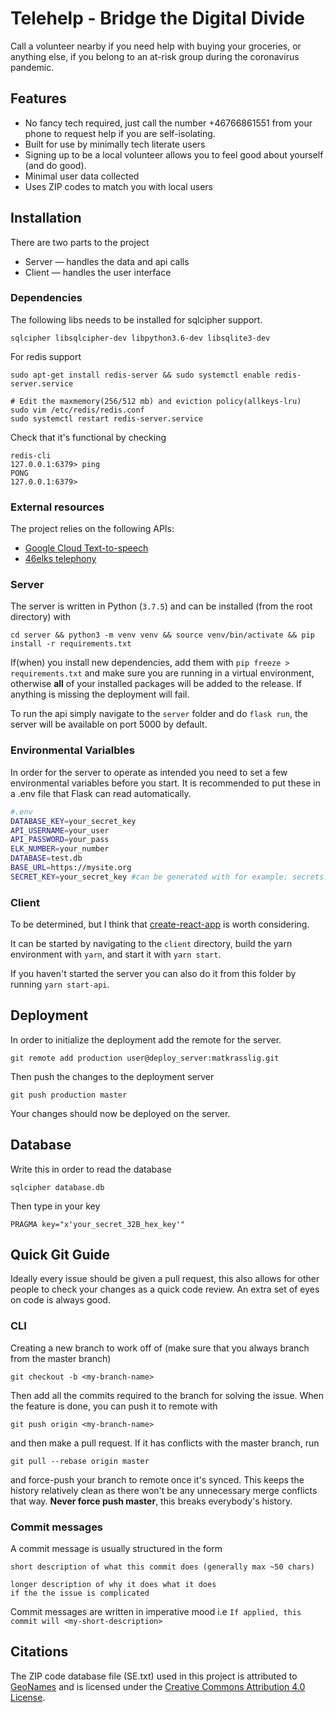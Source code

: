 # Telehelp - Bridge the Digital Divide

Call a volunteer nearby if you need help with buying your groceries, or anything else, if you belong to an at-risk group during the coronavirus pandemic.

## Features
 - No fancy tech required, just call the number +46766861551 from your phone to request help if you are self-isolating.
 - Built for use by minimally tech literate users
 - Signing up to be a local volunteer allows you to feel good about yourself (and do good).
 - Minimal user data collected
 - Uses ZIP codes to match you with local users

## Installation
There are two parts to the project
 - Server &mdash; handles the data and api calls
 - Client &mdash; handles the user interface

### Dependencies
The following libs needs to be installed for sqlcipher support.
```
sqlcipher libsqlcipher-dev libpython3.6-dev libsqlite3-dev
```
For redis support
```
sudo apt-get install redis-server && sudo systemctl enable redis-server.service

# Edit the maxmemory(256/512 mb) and eviction policy(allkeys-lru)
sudo vim /etc/redis/redis.conf
sudo systemctl restart redis-server.service
```

Check that it's functional by checking
```
redis-cli
127.0.0.1:6379> ping
PONG
127.0.0.1:6379>
```

### External resources

The project relies on the following APIs:

- [Google Cloud Text-to-speech](https://cloud.google.com/text-to-speech)
- [46elks telephony](https://46elks.se/)

### Server

The server is written in Python (`3.7.5`) and can be installed (from the root directory) with
```
cd server && python3 -m venv venv && source venv/bin/activate && pip install -r requirements.txt
```

If(when) you install new dependencies, add them with `pip freeze > requirements.txt` and make sure you are running in a virtual environment, otherwise **all** of your installed packages will be added to the release. If anything is missing the deployment will fail.

To run the api simply navigate to the `server` folder and do `flask run`, the server will be available on port 5000 by default.

### Environmental Varialbles
In order for the server to operate as intended you need to set a few environmental variables before you start. It is recommended to put these in a .env file that Flask can read automatically.
```bash
#.env
DATABASE_KEY=your_secret_key
API_USERNAME=your_user
API_PASSWORD=your_pass
ELK_NUMBER=your_number
DATABASE=test.db
BASE_URL=https://mysite.org
SECRET_KEY=your_secret_key #can be generated with for example: secrets::token_urlsafe
```

### Client
To be determined, but I think that [create-react-app](https://github.com/facebook/create-react-app) is worth considering.

It can be started by navigating to the `client` directory, build the yarn environment with `yarn`, and start it with `yarn start`.

If you haven't started the server you can also do it from this folder by running `yarn start-api`.


## Deployment
In order to initialize the deployment add the remote for the server.
```
git remote add production user@deploy_server:matkrasslig.git
```
Then push the changes to  the deployment server
```
git push production master
```
Your changes should now be deployed on the server.

## Database
Write this in order to read the database
```
sqlcipher database.db
```
Then type in your key
```
PRAGMA key="x'your_secret_32B_hex_key'"
```


## Quick Git Guide

Ideally every issue should be given a pull request, this also allows for other people to check your changes as a quick code review. An extra set of eyes on code is always good.

### CLI
Creating a new branch to work off of (make sure that you always branch from the master branch)
```
git checkout -b <my-branch-name>
```
Then add all the commits required to the branch for solving the issue.
When the feature is done, you can push it to remote with
```
git push origin <my-branch-name>
```
and then make a pull request.
If it has conflicts with the master branch, run
```
git pull --rebase origin master
```
and force-push your branch to remote once it's synced. This keeps the history relatively clean as there won't be any unnecessary merge conflicts that way. **Never force push master**, this  breaks everybody's history.

### Commit messages

A commit message is usually structured in the form
```
short description of what this commit does (generally max ~50 chars)

longer description of why it does what it does
if the the issue is complicated
```

Commit messages are written in imperative mood i.e `If applied, this commit will <my-short-description>`

## Citations

The ZIP code database file (SE.txt) used in this project is attributed to [GeoNames](http://download.geonames.org/export/zip/) and is licensed under the [Creative Commons Attribution 4.0 License](https://creativecommons.org/licenses/by/4.0/).
